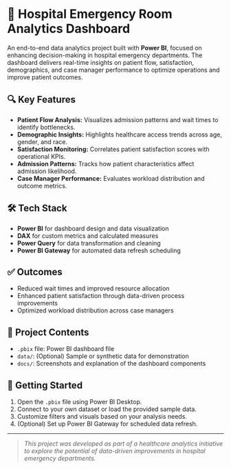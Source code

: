 # 🏥 Hospital Emergency Room Analytics Dashboard

An end-to-end data analytics project built with **Power BI**, focused on enhancing decision-making in hospital emergency departments. The dashboard delivers real-time insights on patient flow, satisfaction, demographics, and case manager performance to optimize operations and improve patient outcomes.

## 🔍 Key Features

- **Patient Flow Analysis:** Visualizes admission patterns and wait times to identify bottlenecks.
- **Demographic Insights:** Highlights healthcare access trends across age, gender, and race.
- **Satisfaction Monitoring:** Correlates patient satisfaction scores with operational KPIs.
- **Admission Patterns:** Tracks how patient characteristics affect admission likelihood.
- **Case Manager Performance:** Evaluates workload distribution and outcome metrics.

## 🛠️ Tech Stack

- **Power BI** for dashboard design and data visualization  
- **DAX** for custom metrics and calculated measures  
- **Power Query** for data transformation and cleaning  
- **Power BI Gateway** for automated data refresh scheduling

## ✅ Outcomes

- Reduced wait times and improved resource allocation  
- Enhanced patient satisfaction through data-driven process improvements  
- Optimized workload distribution across case managers

## 📁 Project Contents

- `.pbix` file: Power BI dashboard file  
- `data/`: (Optional) Sample or synthetic data for demonstration  
- `docs/`: Screenshots and explanation of the dashboard components

## 🚀 Getting Started

1. Open the `.pbix` file using Power BI Desktop.  
2. Connect to your own dataset or load the provided sample data.  
3. Customize filters and visuals based on your analysis needs.  
4. (Optional) Set up Power BI Gateway for scheduled data refresh.



---

> *This project was developed as part of a healthcare analytics initiative to explore the potential of data-driven improvements in hospital emergency departments.*
